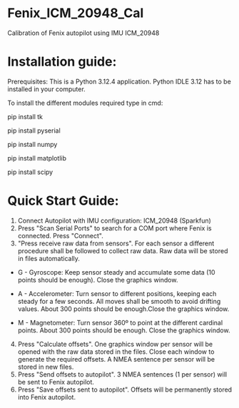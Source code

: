 # Fenix_ICM_20948_Cal
 Calibration of Fenix autopilot using IMU ICM_20948

# Installation guide:
Prerequisites:
This is a Python 3.12.4 application. Python IDLE 3.12 has to be installed in your computer.

To install the different modules required type in cmd: 

pip install tk

pip install pyserial

pip install numpy

pip install matplotlib

pip install scipy

# Quick Start Guide:
1. Connect Autopilot with IMU configuration: ICM_20948 (Sparkfun)
2. Press "Scan Serial Ports" to search for a COM port where Fenix is connected. Press "Connect".
3. "Press receive raw data from sensors". For each sensor a different procedure shall be followed to collect raw data.  Raw data will be stored in files automatically.

- G - Gyroscope: Keep sensor steady and accumulate some data (10 points should be enough). Close the graphics window.

- A - Accelerometer: Turn sensor to different positions, keeping each steady for a few seconds. All moves shall be smooth to avoid drifting values. About 300 points should be enough.Close the graphics window.

- M - Magnetometer: Turn sensor 360º to point at the different cardinal points. About 300 points should be enough. Close the graphics window.

4. Press "Calculate offsets". One graphics window per sensor will be opened with the raw data stored in the files. Close each window to generate the required offsets. A NMEA sentence per sensor will be stored in new files.
5. Press "Send offsets to autopilot". 3 NMEA sentences (1 per sensor) will be sent to Fenix autopilot.
6. Press "Save offsets sent to autopilot". Offsets will be permanently stored into Fenix autopilot.

